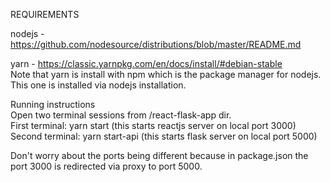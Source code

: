 REQUIREMENTS

nodejs - https://github.com/nodesource/distributions/blob/master/README.md

yarn - https://classic.yarnpkg.com/en/docs/install/#debian-stable  
Note that yarn is install with npm which is the package manager for nodejs. This one is installed via nodejs installation.

Running instructions  
Open two terminal sessions from /react-flask-app dir.  
First terminal: yarn start (this starts reactjs server on local port 3000)
Second terminal: yarn start-api (this starts flask server on local port 5000)

Don't worry about the ports being different because in package.json the port 3000 is redirected via proxy to port 5000.